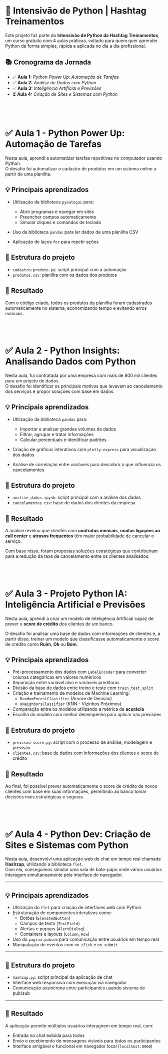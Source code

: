# 🐍 Intensivão de Python | Hashtag Treinamentos

Este projeto faz parte do **Intensivão de Python da Hashtag Treinamentos**, um curso gratuito com 4 aulas práticas, voltado para quem quer aprender Python de forma simples, rápida e aplicada no dia a dia profissional.
&nbsp;

## 📚 Cronograma da Jornada

- ✅ **Aula 1:** *Python Power Up: Automação de Tarefas*  
- ✅ **Aula 2:** *Análise de Dados com Python*  
- ✅ **Aula 3:** *Inteligência Artificial e Previsões*  
- ⏳ **Aula 4:** *Criação de Sites e Sistemas com Python*
  

&nbsp;
---

# ✅ Aula 1 - Python Power Up: Automação de Tarefas

Nesta aula, aprendi a automatizar tarefas repetitivas no computador usando Python.  
O desafio foi automatizar o cadastro de produtos em um sistema online a partir de uma planilha.


## 💡 Principais aprendizados

- Utilização da biblioteca `pyautogui` para:
  - Abrir programas e navegar em sites
  - Preencher campos automaticamente
  - Simular cliques e comandos de teclado

- Uso da biblioteca `pandas` para ler dados de uma planilha CSV

- Aplicação de laços `for` para repetir ações


## 📁 Estrutura do projeto

- `cadastro-produto.py`: script principal com a automação
- `produtos.csv`: planilha com os dados dos produtos


## 🚀 Resultado

Com o código criado, todos os produtos da planilha foram cadastrados automaticamente no sistema, economizando tempo e evitando erros manuais.

&nbsp;
---

# ✅ Aula 2 - Python Insights: Analisando Dados com Python 

Nesta aula, fui contratada por uma empresa com mais de 800 mil clientes para um projeto de dados.  
O desafio foi identificar os principais motivos que levavam ao cancelamento dos serviços e propor soluções com base em dados.


## 💡 Principais aprendizados

- Utilização da biblioteca `pandas` para:
  - Importar e analisar grandes volumes de dados
  - Filtrar, agrupar e tratar informações
  - Calcular percentuais e identificar padrões

- Criação de gráficos interativos com `plotly.express` para visualização dos dados

- Análise de correlação entre variáveis para descobrir o que influencia os cancelamentos


## 📁 Estrutura do projeto

- `analise_dados.ipynb`: script principal com a análise dos dados  
- `cancelamentos.csv`: base de dados dos clientes da empresa


## 🚀 Resultado

A análise revelou que clientes com **contratos mensais**, **muitas ligações ao call center** e **atrasos frequentes** têm maior probabilidade de cancelar o serviço.

Com base nisso, foram propostas soluções estratégicas que contribuíram para a redução da taxa de cancelamento entre os clientes analisados.

&nbsp;
---

# ✅ Aula 3 - Projeto Python IA: Inteligência Artificial e Previsões

Nesta aula, aprendi a criar um modelo de Inteligência Artificial capaz de prever o **score de crédito** dos clientes de um banco.

O desafio foi analisar uma base de dados com informações de clientes e, a partir disso, treinar um modelo que classificasse automaticamente o score de crédito como **Ruim**, **Ok** ou **Bom**.



## 💡 Principais aprendizados

- Pré-processamento dos dados com `LabelEncoder` para converter colunas categóricas em valores numéricos
- Separação entre variável alvo e variáveis preditoras
- Divisão da base de dados entre treino e teste com `train_test_split`
- Criação e treinamento de modelos de Machine Learning:
  - `RandomForestClassifier` (Árvore de Decisão)
  - `KNeighborsClassifier` (KNN - Vizinhos Próximos)
- Comparação entre os modelos utilizando a métrica de **acurácia**
- Escolha do modelo com melhor desempenho para aplicar nas previsões


## 📁 Estrutura do projeto

- `previsao-score.py`: script com o processo de análise, modelagem e previsão
- `clientes.csv`: base de dados com informações dos clientes e score de crédito


## 🚀 Resultado

Ao final, foi possível prever automaticamente o score de crédito de novos clientes com base em suas informações, permitindo ao banco tomar decisões mais estratégicas e seguras.

&nbsp;
---

# ✅ Aula 4 - Python Dev: Criação de Sites e Sistemas com Python 

Nesta aula, desenvolvi uma aplicação web de chat em tempo real chamada **Hashzap**, utilizando a biblioteca `flet`.  
Com ela, conseguimos simular uma sala de bate-papo onde vários usuários interagem simultaneamente pela interface do navegador.

---

## 💡 Principais aprendizados

- Utilização do `flet` para criação de interfaces web com Python
- Estruturação de componentes interativos como:
  - Botões (`ElevatedButton`)
  - Campos de texto (`TextField`)
  - Alertas e popups (`AlertDialog`)
  - Containers e layouts (`Column`, `Row`)
- Uso do `pagina.pubsub` para comunicação entre usuários em tempo real
- Manipulação de eventos com `on_click` e `on_submit`

---

## 📁 Estrutura do projeto

- `hashzap.py`: script principal da aplicação de chat
- Interface web responsiva com execução via navegador
- Comunicação assíncrona entre participantes usando sistema de pub/sub

---

## 🚀 Resultado

A aplicação permite múltiplos usuários interagirem em tempo real, com:
- Entrada no chat exibida para todos
- Envio e recebimento de mensagens visíveis para todos os participantes
- Interface amigável e funcional em navegador local (`localhost:8000`)

